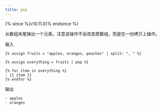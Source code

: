 ```yaml
---
title: pop
---
```


{% since %}v10.11.0{% endsince %}

从数组末尾弹出一个元素。注意该操作不会改变原数组，而是在一份拷贝上操作。

输入
```liquid
{% assign fruits = "apples, oranges, peaches" | split: ", " %}

{% assign everything = fruits | pop %}

{% for item in everything %}
- {{ item }}
{% endfor %}
```

输出
```text
- apples
- oranges
```
